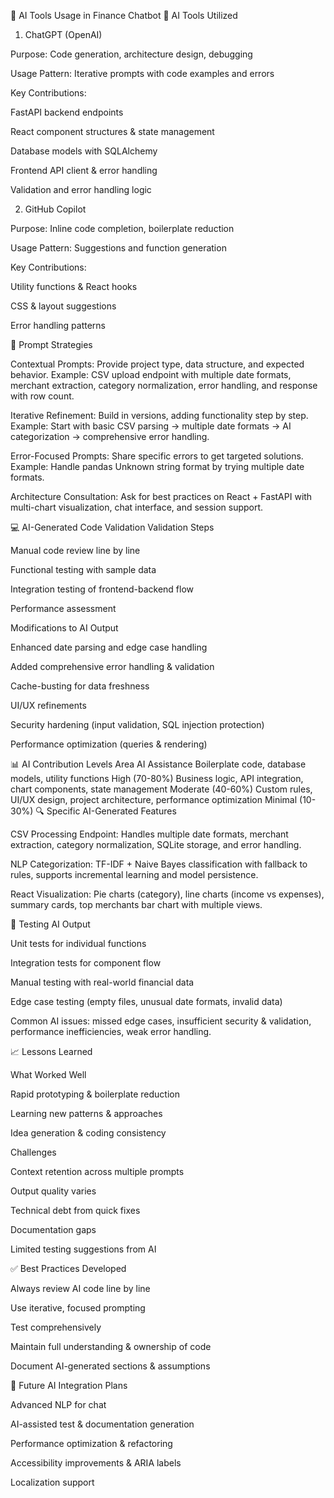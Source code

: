 📄 AI Tools Usage in Finance Chatbot
🤖 AI Tools Utilized
1. ChatGPT (OpenAI)

Purpose: Code generation, architecture design, debugging

Usage Pattern: Iterative prompts with code examples and errors

Key Contributions:

FastAPI backend endpoints

React component structures & state management

Database models with SQLAlchemy

Frontend API client & error handling

Validation and error handling logic

2. GitHub Copilot

Purpose: Inline code completion, boilerplate reduction

Usage Pattern: Suggestions and function generation

Key Contributions:

Utility functions & React hooks

CSS & layout suggestions

Error handling patterns

🎯 Prompt Strategies

Contextual Prompts: Provide project type, data structure, and expected behavior.
Example: CSV upload endpoint with multiple date formats, merchant extraction, category normalization, error handling, and response with row count.

Iterative Refinement: Build in versions, adding functionality step by step.
Example: Start with basic CSV parsing → multiple date formats → AI categorization → comprehensive error handling.

Error-Focused Prompts: Share specific errors to get targeted solutions.
Example: Handle pandas Unknown string format by trying multiple date formats.

Architecture Consultation: Ask for best practices on React + FastAPI with multi-chart visualization, chat interface, and session support.

💻 AI-Generated Code Validation
Validation Steps

Manual code review line by line

Functional testing with sample data

Integration testing of frontend-backend flow

Performance assessment

Modifications to AI Output

Enhanced date parsing and edge case handling

Added comprehensive error handling & validation

Cache-busting for data freshness

UI/UX refinements

Security hardening (input validation, SQL injection protection)

Performance optimization (queries & rendering)

📊 AI Contribution Levels
Area	AI Assistance
Boilerplate code, database models, utility functions	High (70-80%)
Business logic, API integration, chart components, state management	Moderate (40-60%)
Custom rules, UI/UX design, project architecture, performance optimization	Minimal (10-30%)
🔍 Specific AI-Generated Features

CSV Processing Endpoint: Handles multiple date formats, merchant extraction, category normalization, SQLite storage, and error handling.

NLP Categorization: TF-IDF + Naive Bayes classification with fallback to rules, supports incremental learning and model persistence.

React Visualization: Pie charts (category), line charts (income vs expenses), summary cards, top merchants bar chart with multiple views.

🧪 Testing AI Output

Unit tests for individual functions

Integration tests for component flow

Manual testing with real-world financial data

Edge case testing (empty files, unusual date formats, invalid data)

Common AI issues: missed edge cases, insufficient security & validation, performance inefficiencies, weak error handling.

📈 Lessons Learned

What Worked Well

Rapid prototyping & boilerplate reduction

Learning new patterns & approaches

Idea generation & coding consistency

Challenges

Context retention across multiple prompts

Output quality varies

Technical debt from quick fixes

Documentation gaps

Limited testing suggestions from AI

✅ Best Practices Developed

Always review AI code line by line

Use iterative, focused prompting

Test comprehensively

Maintain full understanding & ownership of code

Document AI-generated sections & assumptions

🚀 Future AI Integration Plans

Advanced NLP for chat

AI-assisted test & documentation generation

Performance optimization & refactoring

Accessibility improvements & ARIA labels

Localization support

